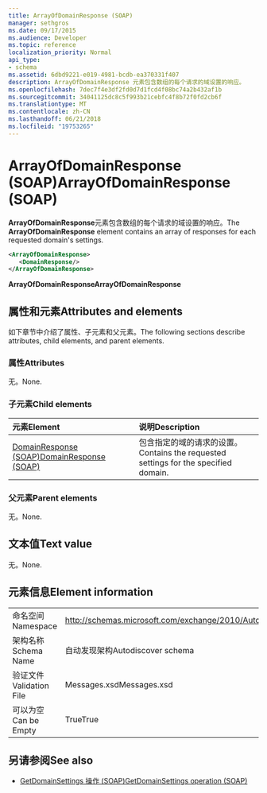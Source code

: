 ```yaml
---
title: ArrayOfDomainResponse (SOAP)
manager: sethgros
ms.date: 09/17/2015
ms.audience: Developer
ms.topic: reference
localization_priority: Normal
api_type:
- schema
ms.assetid: 6dbd9221-e019-4981-bcdb-ea370331f407
description: ArrayOfDomainResponse 元素包含数组的每个请求的域设置的响应。
ms.openlocfilehash: 7dec7f4e3df2fd0d7d1fcd4f08bc74a2b432af1b
ms.sourcegitcommit: 34041125dc8c5f993b21cebfc4f8b72f0fd2cb6f
ms.translationtype: MT
ms.contentlocale: zh-CN
ms.lasthandoff: 06/21/2018
ms.locfileid: "19753265"
---
```

# <a name="arrayofdomainresponse-soap"></a><span data-ttu-id="0afbb-103">ArrayOfDomainResponse (SOAP)</span><span class="sxs-lookup"><span data-stu-id="0afbb-103">ArrayOfDomainResponse (SOAP)</span></span>

<span data-ttu-id="0afbb-104">**ArrayOfDomainResponse**元素包含数组的每个请求的域设置的响应。</span><span class="sxs-lookup"><span data-stu-id="0afbb-104">The **ArrayOfDomainResponse** element contains an array of responses for each requested domain's settings.</span></span> 
  
```XML
<ArrayOfDomainResponse>
   <DomainResponse/>
</ArrayOfDomainResponse>
```

 <span data-ttu-id="0afbb-105">**ArrayOfDomainResponse**</span><span class="sxs-lookup"><span data-stu-id="0afbb-105">**ArrayOfDomainResponse**</span></span>
## <a name="attributes-and-elements"></a><span data-ttu-id="0afbb-106">属性和元素</span><span class="sxs-lookup"><span data-stu-id="0afbb-106">Attributes and elements</span></span>

<span data-ttu-id="0afbb-107">如下章节中介绍了属性、子元素和父元素。</span><span class="sxs-lookup"><span data-stu-id="0afbb-107">The following sections describe attributes, child elements, and parent elements.</span></span>
  
### <a name="attributes"></a><span data-ttu-id="0afbb-108">属性</span><span class="sxs-lookup"><span data-stu-id="0afbb-108">Attributes</span></span>

<span data-ttu-id="0afbb-109">无。</span><span class="sxs-lookup"><span data-stu-id="0afbb-109">None.</span></span>
  
### <a name="child-elements"></a><span data-ttu-id="0afbb-110">子元素</span><span class="sxs-lookup"><span data-stu-id="0afbb-110">Child elements</span></span>

|<span data-ttu-id="0afbb-111">**元素**</span><span class="sxs-lookup"><span data-stu-id="0afbb-111">**Element**</span></span>|<span data-ttu-id="0afbb-112">**说明**</span><span class="sxs-lookup"><span data-stu-id="0afbb-112">**Description**</span></span>|
|:-----|:-----|
|[<span data-ttu-id="0afbb-113">DomainResponse (SOAP)</span><span class="sxs-lookup"><span data-stu-id="0afbb-113">DomainResponse (SOAP)</span></span>](domainresponse-soap.md) <br/> |<span data-ttu-id="0afbb-114">包含指定的域的请求的设置。</span><span class="sxs-lookup"><span data-stu-id="0afbb-114">Contains the requested settings for the specified domain.</span></span>  <br/> |
   
### <a name="parent-elements"></a><span data-ttu-id="0afbb-115">父元素</span><span class="sxs-lookup"><span data-stu-id="0afbb-115">Parent elements</span></span>

<span data-ttu-id="0afbb-116">无。</span><span class="sxs-lookup"><span data-stu-id="0afbb-116">None.</span></span>
  
## <a name="text-value"></a><span data-ttu-id="0afbb-117">文本值</span><span class="sxs-lookup"><span data-stu-id="0afbb-117">Text value</span></span>

<span data-ttu-id="0afbb-118">无。</span><span class="sxs-lookup"><span data-stu-id="0afbb-118">None.</span></span>
  
## <a name="element-information"></a><span data-ttu-id="0afbb-119">元素信息</span><span class="sxs-lookup"><span data-stu-id="0afbb-119">Element information</span></span>

|||
|:-----|:-----|
|<span data-ttu-id="0afbb-120">命名空间</span><span class="sxs-lookup"><span data-stu-id="0afbb-120">Namespace</span></span>  <br/> |http://schemas.microsoft.com/exchange/2010/Autodiscover  <br/> |
|<span data-ttu-id="0afbb-121">架构名称</span><span class="sxs-lookup"><span data-stu-id="0afbb-121">Schema Name</span></span>  <br/> |<span data-ttu-id="0afbb-122">自动发现架构</span><span class="sxs-lookup"><span data-stu-id="0afbb-122">Autodiscover schema</span></span>  <br/> |
|<span data-ttu-id="0afbb-123">验证文件</span><span class="sxs-lookup"><span data-stu-id="0afbb-123">Validation File</span></span>  <br/> |<span data-ttu-id="0afbb-124">Messages.xsd</span><span class="sxs-lookup"><span data-stu-id="0afbb-124">Messages.xsd</span></span>  <br/> |
|<span data-ttu-id="0afbb-125">可以为空</span><span class="sxs-lookup"><span data-stu-id="0afbb-125">Can be Empty</span></span>  <br/> |<span data-ttu-id="0afbb-126">True</span><span class="sxs-lookup"><span data-stu-id="0afbb-126">True</span></span>  <br/> |
   
## <a name="see-also"></a><span data-ttu-id="0afbb-127">另请参阅</span><span class="sxs-lookup"><span data-stu-id="0afbb-127">See also</span></span>

- [<span data-ttu-id="0afbb-128">GetDomainSettings 操作 (SOAP)</span><span class="sxs-lookup"><span data-stu-id="0afbb-128">GetDomainSettings operation (SOAP)</span></span>](getdomainsettings-operation-soap.md)

